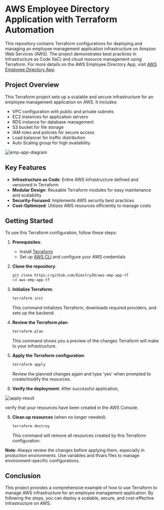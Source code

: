 # AWS Employee Directory Application with Terraform Automation


This repository contains Terraform configurations for deploying and managing an employee management application infrastructure on Amazon Web Services (AWS). The project demonstrates best practices in Infrastructure as Code (IaC) and cloud resource management using Terraform. For more details on the AWS Employee Directory App, visit [AWS Employee Directory App](https://github.com/DimitryZH/aws-emp-app).

## Project Overview

This Terraform project sets up a scalable and secure infrastructure for an employee management application on AWS. It includes:

- VPC configuration with public and private subnets
- EC2 instances for application servers
- RDS instance for database management
- S3 bucket for file storage
- IAM roles and policies for secure access
- Load balancer for traffic distribution
- Auto Scaling group for high availability

![emp-app-diagram](https://github.com/user-attachments/assets/507ce275-51cc-4b47-b03d-6ed316cde05a)

## Key Features

- **Infrastructure as Code**: Entire AWS infrastructure defined and versioned in Terraform
- **Modular Design**: Reusable Terraform modules for easy maintenance and scalability
- **Security-Focused**: Implements AWS security best practices
- **Cost-Optimized**: Utilizes AWS resources efficiently to manage costs

## Getting Started

To use this Terraform configuration, follow these steps:

1. **Prerequisites**:

   - Install [Terraform](https://www.terraform.io/downloads.html)
   - Set up [AWS CLI](https://aws.amazon.com/cli/) and configure your AWS credentials

2. **Clone the repository**:

   ```sh
   git clone https://github.com/DimitryZH/aws-emp-app-tf
   cd aws-emp-app-tf
   ```

3. **Initialize Terraform**:

   ```sh
   terraform init
   ```

   This command initializes Terraform, downloads required providers, and sets up the backend.

4. **Review the Terraform plan**:

   ```sh
   terraform plan
   ```

   This command shows you a preview of the changes Terraform will make to your infrastructure.

5. **Apply the Terraform configuration**:

   ```sh
   terraform apply
   ```

   Review the planned changes again and type 'yes' when prompted to create/modify the resources.

6. **Verify the deployment**:
   After successful application,
   
![apply-result](https://github.com/user-attachments/assets/97d3c101-1b6a-4f84-a8de-63a429b9e082)

verify that your resources have been created in the AWS Console.
   
8. **Clean up resources** (when no longer needed):
   ```sh
   terraform destroy
   ```
   This command will remove all resources created by this Terraform configuration.

**Note**: Always review the changes before applying them, especially in production environments. Use variables and tfvars files to manage environment-specific configurations.

## Conclusion

This project provides a comprehensive example of how to use Terraform to manage AWS infrastructure for an employee management application. By following the steps, you can deploy a scalable, secure, and cost-effective infrastructure on AWS.
